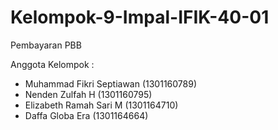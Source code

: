 # Kelompok-9-Impal-IFIK-40-01

Pembayaran PBB

Anggota Kelompok :
- Muhammad Fikri Septiawan (1301160789)
- Nenden Zulfah H (1301160795)
- Elizabeth Ramah Sari M (1301164710)
- Daffa Globa Era (1301164664)
